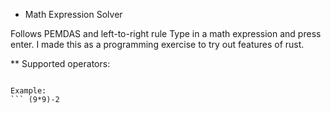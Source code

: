 * Math Expression Solver

Follows PEMDAS and left-to-right rule
Type in a math expression and press enter.
I made this as a programming exercise to try out features of rust.

** Supported operators: 
``` + - * / ^ ( )

Example:
``` (9*9)-2
